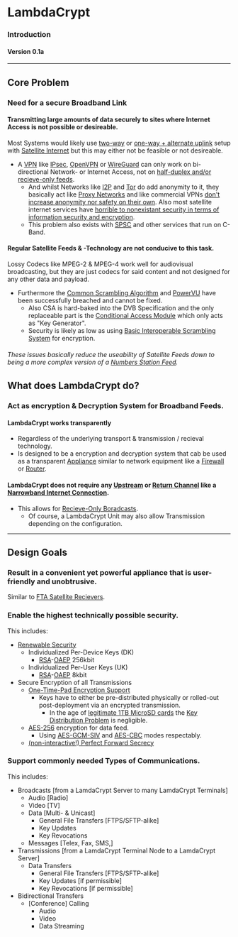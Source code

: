 # LambdaCrypt
### Introduction
#### Version 0.1a

---

## Core Problem
### Need for a secure Broadband Link
#### Transmitting large amounts of data securely to sites where Internet Access is not possible or desireable.
Most Systems would likely use [two-way](https://en.wikipedia.org/wiki/Satellite_Internet_access#Two-way_satellite-only_communication) or [one-way + alternate uplink](https://en.wikipedia.org/wiki/Satellite_Internet_access#One-way_receive,_with_terrestrial_transmit) setup with [Satellite Internet](https://en.wikipedia.org/wiki/Satellite_Internet_access) but this may either not be feasible or not desireable.
- A [VPN](https://en.wikipedia.org/wiki/Virtual_private_network) like [IPsec](https://en.wikipedia.org/wiki/IPsec#Tunnel_mode), [OpenVPN](https://en.wikipedia.org/wiki/OpenVPN) or [WireGuard](https://en.wikipedia.org/wiki/WireGuard) can only work on bi-directional Network- or Internet Access, not on [half-duplex and/or recieve-only feeds](https://en.wikipedia.org/wiki/Satellite_Internet_access#One-way_broadcast,_receive_only).
  - And whilst Networks like [I2P](https://en.wikipedia.org/wiki/I2P) and [Tor](https://en.wikipedia.org/wiki/Tor_(network)) do add anonymity to it, they basically act like [Proxy Networks](https://en.wikipedia.org/wiki/Proxy_server) and like commercial VPNs [don't increase anonymity nor safety on their own](https://en.wikipedia.org/wiki/Virtual_private_network#Common_misconceptions).
Also most satellite internet services have [horrible to nonexistant security in terms of information security and encryption](https://www.youtube.com/watch?v=y1tizjuzVzg).
  - This problem also exists with [SPSC](https://www.youtube.com/watch?v=7Zalmk-eZrM) and other services that run on C-Band.
#### Regular Satellite Feeds & -Technology are not conducive to this task.
Lossy Codecs like MPEG-2 & MPEG-4 work well for audiovisual broadcasting, but they are just codecs for said content and not designed for any other data and payload.
- Furthermore the [Common Scrambling Algorithm](https://en.wikipedia.org/wiki/Common_Scrambling_Algorithm) and [PowerVU](https://en.wikipedia.org/wiki/PowerVu) have been successfully breached and cannot be fixed.
  - Also CSA is hard-baked into the DVB Specification and the only replaceable part is the [Conditional Access Module](https://en.wikipedia.org/wiki/Conditional_access) which only acts as "Key Generator".
  - Security is likely as low as using [Basic Interoperable Scrambling System](https://en.wikipedia.org/wiki/Basic_Interoperable_Scrambling_System) for encryption.
###### These issues basically reduce the useability of Satellite Feeds down to being a more complex version of a [Numbers Station Feed](https://en.wikipedia.org/wiki/Numbers_station).

## What does LambdaCrypt do?
### Act as encryption & Decryption System for Broadband Feeds.
#### LambdaCrypt works transparently
- Regardless of the underlying transport & transmission / recieval technology.
- Is designed to be a encryption and decryption system that cab be used as a transparent [Appliance](https://en.wikipedia.org/wiki/Computer_appliance#Types_of_appliances) similar to network equipment like a [Firewall](https://en.wikipedia.org/wiki/Firewall_(computing)) or [Router](https://en.wikipedia.org/wiki/Router_(computing)).
#### LambdaCrypt does not require any [Upstream](https://en.wikipedia.org/wiki/Upstream_(networking)) or [Return Channel](https://en.wikipedia.org/wiki/Return_channel) like a [Narrowband Internet Connection](https://en.wikipedia.org/wiki/Satellite_Internet_access#One-way_receive,_with_terrestrial_transmit).
- This allows for [Recieve-Only Boradcasts](https://en.wikipedia.org/wiki/Satellite_Internet_access#One-way_broadcast,_receive_only).
  - Of course, a LambdaCrypt Unit may also allow Transmission depending on the configuration.

---
## Design Goals
### Result in a convenient yet powerful appliance that is user-friendly and unobtrusive.
Similar to [FTA Satellite Recievers](https://en.wikipedia.org/wiki/FTA_receiver).
### Enable the highest technically possible security.
This includes:
- [Renewable Security](https://en.wikipedia.org/wiki/Renewable_security)
  - Individualized Per-Device Keys (DK)
    - [RSA](https://en.wikipedia.org/wiki/RSA_(cryptosystem))-[OAEP](https://en.wikipedia.org/wiki/Optimal_asymmetric_encryption_padding) 256kbit
  - Individualized Per-User Keys (UK)
    - [RSA](https://en.wikipedia.org/wiki/RSA_(cryptosystem))-[OAEP](https://en.wikipedia.org/wiki/Optimal_asymmetric_encryption_padding) 8kbit
- Secure Encryption of all Transmissions
  - [One-Time-Pad Encryption Support](https://en.wikipedia.org/wiki/One-time_pad#Perfect_secrecy)
    - Keys have to either be pre-distributed physically or rolled-out post-deployment via an encrypted transmission.
      - In the age of [legitimate 1TB MicroSD cards](https://www.ign.com/articles/the-best-1tb-microsd-cards) the [Key Distribution Problem](https://en.wikipedia.org/wiki/One-time_pad#Key_distribution) is negligible.
  - [AES-256](https://en.wikipedia.org/wiki/Advanced_Encryption_Standard) encryption for data feed. 
    - Using [AES-GCM-SIV](https://en.wikipedia.org/wiki/Block_cipher_mode_of_operation#AES-GCM-SIV) and [AES-CBC](https://en.wikipedia.org/wiki/Block_cipher_mode_of_operation#Cipher_block_chaining_(CBC)) modes respectably.
  - [(non-interactive!) Perfect Forward Secrecy](https://en.wikipedia.org/wiki/Forward_secrecy#Non-interactive_forward_secrecy)
### Support commonly needed Types of Communications.
This includes:
- Broadcasts [from a LamdaCrypt Server to many LamdaCrypt Terminals]
  - Audio [Radio]
  - Video [TV]
  - Data [Multi- & Unicast]
    - General File Transfers [FTPS/SFTP-alike]
    - Key Updates
    - Key Revocations
  - Messages [Telex, Fax, SMS,]
- Transmissions [from a LamdaCrypt Terminal Node to a LamdaCrypt Server]
  - Data Transfers
    - General File Transfers [FTPS/SFTP-alike]
    - Key Updates [if permissible]
    - Key Revocations [if permissible]
- Bidirectional Transfers
  - [Conference] Calling 
    - Audio 
    - Video 
    - Data Streaming
